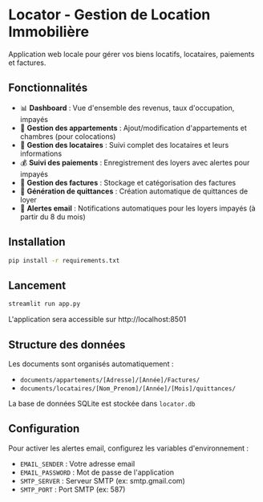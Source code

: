 # Locator - Gestion de Location Immobilière

Application web locale pour gérer vos biens locatifs, locataires, paiements et factures.

## Fonctionnalités

- 📊 **Dashboard** : Vue d'ensemble des revenus, taux d'occupation, impayés
- 🏢 **Gestion des appartements** : Ajout/modification d'appartements et chambres (pour colocations)
- 👥 **Gestion des locataires** : Suivi complet des locataires et leurs informations
- 💰 **Suivi des paiements** : Enregistrement des loyers avec alertes pour impayés
- 📄 **Gestion des factures** : Stockage et catégorisation des factures
- 🧾 **Génération de quittances** : Création automatique de quittances de loyer
- 📧 **Alertes email** : Notifications automatiques pour les loyers impayés (à partir du 8 du mois)

## Installation

```bash
pip install -r requirements.txt
```

## Lancement

```bash
streamlit run app.py
```

L'application sera accessible sur http://localhost:8501

## Structure des données

Les documents sont organisés automatiquement :
- `documents/appartements/[Adresse]/[Année]/Factures/`
- `documents/locataires/[Nom_Prenom]/[Année]/[Mois]/quittances/`

La base de données SQLite est stockée dans `locator.db`

## Configuration

Pour activer les alertes email, configurez les variables d'environnement :
- `EMAIL_SENDER` : Votre adresse email
- `EMAIL_PASSWORD` : Mot de passe de l'application
- `SMTP_SERVER` : Serveur SMTP (ex: smtp.gmail.com)
- `SMTP_PORT` : Port SMTP (ex: 587)

